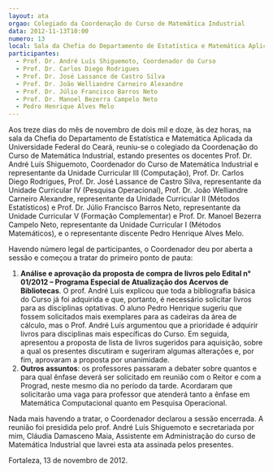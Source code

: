 ```yaml
---
layout: ata
orgao: Colegiado da Coordenação do Curso de Matemática Industrial
data: 2012-11-13T10:00
numero: 13
local: Sala da Chefia do Departamento de Estatística e Matemática Aplicada
participantes:
  - Prof. Dr. André Luís Shiguemoto, Coordenador do Curso
  - Prof. Dr. Carlos Diego Rodrigues
  - Prof. Dr. José Lassance de Castro Silva
  - Prof. Dr. João Welliandre Carneiro Alexandre
  - Prof. Dr. Júlio Francisco Barros Neto
  - Prof. Dr. Manoel Bezerra Campelo Neto
  - Pedro Henrique Alves Melo
---
```


Aos treze dias do mês de novembro de dois mil e doze, às dez horas, na sala da Chefia do Departamento de Estatística e Matemática Aplicada da Universidade Federal do Ceará, reuniu-se o colegiado da Coordenação do Curso de Matemática Industrial, estando presentes os docentes Prof. Dr. André Luís Shiguemoto, Coordenador do Curso de Matemática Industrial e representante da Unidade Curricular III (Computação), Prof. Dr. Carlos Diego Rodrigues, Prof. Dr. José Lassance de Castro Silva, representante da Unidade Curricular IV (Pesquisa Operacional), Prof. Dr. João Welliandre Carneiro Alexandre, representante da Unidade Curricular II (Métodos Estatísticos) e Prof. Dr. Júlio Francisco Barros Neto, representante da Unidade Curricular V (Formação Complementar) e Prof. Dr. Manoel Bezerra Campelo Neto, representante da Unidade Curricular I (Métodos Matemáticos), e o representante discente Pedro Henrique Alves Melo.

Havendo número legal de participantes, o Coordenador deu por aberta a sessão e começou a tratar do primeiro ponto de pauta:

1. **Análise e aprovação da proposta de compra de livros pelo Edital n° 01/2012 – Programa Especial de Atualização dos Acervos de Bibliotecas**.
   O prof. André Luís explicou que toda a bibliografia básica do Curso já foi adquirida e que, portanto, é necessário solicitar livros para as disciplinas optativas.
   O aluno Pedro Henrique sugeriu que fossem solicitados mais exemplares para as cadeiras da área de cálculo, mas o Prof. André Luís argumentou que a prioridade é adquirir livros para disciplinas mais específicas do Curso.
   Em seguida, apresentou a proposta de lista de livros sugeridos para aquisição, sobre a qual os presentes discutiram e sugeriram algumas alterações e, por fim, aprovaram a proposta por unanimidade.
2. **Outros assuntos**: os professores passaram a debater sobre quantos e para qual ênfase deverá ser solicitado em reunião com o Reitor e com a Prograd, neste mesmo dia no período da tarde.
   Acordaram que solicitarão uma vaga para professor que atenderá tanto a ênfase em Matemática Computacional quanto em Pesquisa Operacional.

Nada mais havendo a tratar, o Coordenador declarou a sessão encerrada.
A reunião foi presidida pelo prof. André Luís Shiguemoto e secretariada por mim, Cláudia Damasceno Maia, Assistente em Administração do curso de Matemática Industrial que lavrei esta ata assinada pelos presentes.

Fortaleza, 13 de novembro de 2012.
